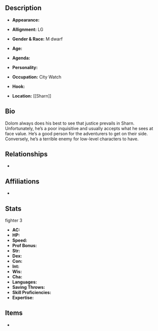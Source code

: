 ## Description
- **Appearance:** 

- **Allignment:** LG

- **Gender & Race:** M dwarf

- **Age:** 

- **Agenda:** 

- **Personality:** 

- **Occupation:** City Watch

- **Hook:** 

- **Location:** [[Sharn]]

## Bio
Dolom always does his best to see that justice prevails in Sharn. Unfortunately, he’s a poor inquisitive and usually accepts what he sees at face value. He’s a good person for the adventurers to get on their side. Conversely, he’s a terrible enemy for low-level characters to have.

## Relationships
- 

## Affiliations
- 

## Stats
fighter 3
- **AC:** 
- **HP:** 
- **Speed:** 
- **Prof Bonus:** 
- **Str:** 
- **Dex:** 
- **Con:** 
- **Int:** 
- **Wis:** 
- **Cha:** 
- **Languages:** 
- **Saving Throws:** 
- **Skill Proficiencies:** 
- **Expertise:** 


## Items
- 
